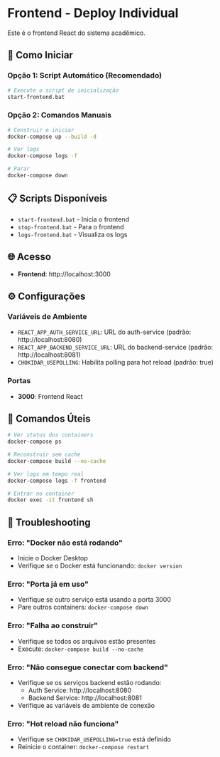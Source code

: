 # Frontend - Deploy Individual

Este é o frontend React do sistema acadêmico.

## 🚀 Como Iniciar

### Opção 1: Script Automático (Recomendado)
```bash
# Execute o script de inicialização
start-frontend.bat
```

### Opção 2: Comandos Manuais
```bash
# Construir e iniciar
docker-compose up --build -d

# Ver logs
docker-compose logs -f

# Parar
docker-compose down
```

## 📋 Scripts Disponíveis

- `start-frontend.bat` - Inicia o frontend
- `stop-frontend.bat` - Para o frontend
- `logs-frontend.bat` - Visualiza os logs

## 🌐 Acesso

- **Frontend**: http://localhost:3000

## ⚙️ Configurações

### Variáveis de Ambiente
- `REACT_APP_AUTH_SERVICE_URL`: URL do auth-service (padrão: http://localhost:8080)
- `REACT_APP_BACKEND_SERVICE_URL`: URL do backend-service (padrão: http://localhost:8081)
- `CHOKIDAR_USEPOLLING`: Habilita polling para hot reload (padrão: true)

### Portas
- **3000**: Frontend React

## 🔧 Comandos Úteis

```bash
# Ver status dos containers
docker-compose ps

# Reconstruir sem cache
docker-compose build --no-cache

# Ver logs em tempo real
docker-compose logs -f frontend

# Entrar no container
docker exec -it frontend sh
```

## 🚨 Troubleshooting

### Erro: "Docker não está rodando"
- Inicie o Docker Desktop
- Verifique se o Docker está funcionando: `docker version`

### Erro: "Porta já em uso"
- Verifique se outro serviço está usando a porta 3000
- Pare outros containers: `docker-compose down`

### Erro: "Falha ao construir"
- Verifique se todos os arquivos estão presentes
- Execute: `docker-compose build --no-cache`

### Erro: "Não consegue conectar com backend"
- Verifique se os serviços backend estão rodando:
  - Auth Service: http://localhost:8080
  - Backend Service: http://localhost:8081
- Verifique as variáveis de ambiente de conexão

### Erro: "Hot reload não funciona"
- Verifique se `CHOKIDAR_USEPOLLING=true` está definido
- Reinicie o container: `docker-compose restart`
